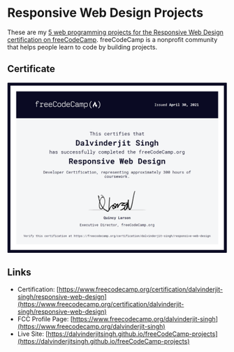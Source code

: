 # Responsive Web Design Projects

These are my [5 web programming projects for the Responsive Web Design certification on freeCodeCamp](https://www.freecodecamp.org/learn/responsive-web-design/#responsive-web-design-projects). freeCodeCamp is a nonprofit community that helps people learn to code by building projects.

## Certificate

![](./certificate/responsive-web-design-certificate-screenshot.png)

## Links

- Certification: [https://www.freecodecamp.org/certification/dalvinderjit-singh/responsive-web-design](https://www.freecodecamp.org/certification/dalvinderjit-singh/responsive-web-design)
- FCC Profile Page: [https://www.freecodecamp.org/dalvinderjit-singh](https://www.freecodecamp.org/dalvinderjit-singh)
- Live Site: [https://dalvinderjitsingh.github.io/freeCodeCamp-projects](https://dalvinderjitsingh.github.io/freeCodeCamp-projects)
